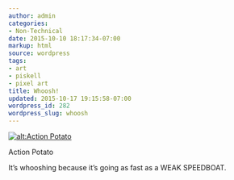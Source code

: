 ```yaml
---
author: admin
categories:
- Non-Technical
date: 2015-10-10 18:17:34-07:00
markup: html
source: wordpress
tags:
- art
- piskell
- pixel art
title: Whoosh!
updated: 2015-10-17 19:15:58-07:00
wordpress_id: 282
wordpress_slug: whoosh
---
```

[![alt:Action Potato](https://blog.za3k.com/wp-content/uploads/2015/10/action-potato-300x300.png)](https://blog.za3k.com/wp-content/uploads/2015/10/action-potato.png)

Action Potato

It’s whooshing because it’s going as fast as a WEAK SPEEDBOAT.
